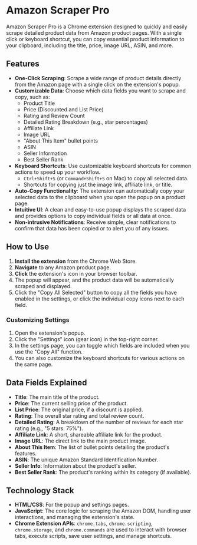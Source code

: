 # Amazon Scraper Pro

Amazon Scraper Pro is a Chrome extension designed to quickly and easily scrape detailed product data from Amazon product pages. With a single click or keyboard shortcut, you can copy essential product information to your clipboard, including the title, price, image URL, ASIN, and more.

## Features

- **One-Click Scraping**: Scrape a wide range of product details directly from the Amazon page with a single click on the extension's popup.
- **Customizable Data**: Choose which data fields you want to scrape and copy, such as:
    - Product Title
    - Price (Discounted and List Price)
    - Rating and Review Count
    - Detailed Rating Breakdown (e.g., star percentages)
    - Affiliate Link
    - Image URL
    - "About This Item" bullet points
    - ASIN
    - Seller Information
    - Best Seller Rank
- **Keyboard Shortcuts**: Use customizable keyboard shortcuts for common actions to speed up your workflow.
    - `Ctrl+Shift+S` (or `Command+Shift+S` on Mac) to copy all selected data.
    - Shortcuts for copying just the image link, affiliate link, or title.
- **Auto-Copy Functionality**: The extension can automatically copy your selected data to the clipboard when you open the popup on a product page.
- **Intuitive UI**: A clean and easy-to-use popup displays the scraped data and provides options to copy individual fields or all data at once.
- **Non-intrusive Notifications**: Receive simple, clear notifications to confirm that data has been copied or to alert you of any issues.

## How to Use

1.  **Install the extension** from the Chrome Web Store.
2.  **Navigate** to any Amazon product page.
3.  **Click** the extension's icon in your browser toolbar.
4.  The popup will appear, and the product data will be automatically scraped and displayed.
5.  Click the "Copy All Selected" button to copy all the fields you have enabled in the settings, or click the individual copy icons next to each field.

### Customizing Settings

1.  Open the extension's popup.
2.  Click the "Settings" icon (gear icon) in the top-right corner.
3.  In the settings page, you can toggle which fields are included when you use the "Copy All" function.
4.  You can also customize the keyboard shortcuts for various actions on the same page.

## Data Fields Explained

- **Title**: The main title of the product.
- **Price**: The current selling price of the product.
- **List Price**: The original price, if a discount is applied.
- **Rating**: The overall star rating and total review count.
- **Detailed Rating**: A breakdown of the number of reviews for each star rating (e.g., "5 stars: 75%").
- **Affiliate Link**: A short, shareable affiliate link for the product.
- **Image URL**: The direct link to the main product image.
- **About This Item**: The list of bullet points detailing the product's features.
- **ASIN**: The unique Amazon Standard Identification Number.
- **Seller Info**: Information about the product's seller.
- **Best Seller Rank**: The product's ranking within its category (if available).

## Technology Stack

- **HTML/CSS**: For the popup and settings pages.
- **JavaScript**: The core logic for scraping the Amazon DOM, handling user interactions, and managing the extension's state.
- **Chrome Extension APIs**: `chrome.tabs`, `chrome.scripting`, `chrome.storage`, and `chrome.commands` are used to interact with browser tabs, execute scripts, save user settings, and manage shortcuts.
